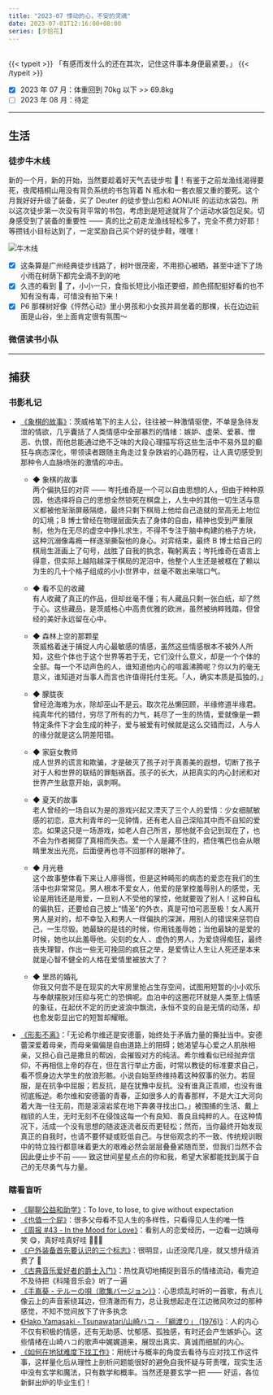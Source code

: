 ```yaml
---
title: "2023-07 悸动的心，不安的灵魂"
date: 2023-07-01T12:16:00+08:00
series: [夕拾花]
---
```


<br />
{{< typeit >}}
「有感而发什么的还在其次，记住这件事本身便最紧要。」
{{< /typeit >}}
<br />

- [x] 2023 年 07 月：体重回到 70kg 以下 >> 69.8kg
- [ ] 2023 年 08 月：待定

---

## 生活

### 徒步牛木线

新的一个月，新的开始，当然要趁着好天气去徒步啦 🤗！有鉴于之前龙渔线渴得要死，夜爬梧桐山用没有背负系统的书包背着 N 瓶水和一套衣服又重的要死。这个月我好好升级了装备，买了 Deuter 的徒步登山包和 AONIJIE 的运动水袋包。所以这次徒步第一次没有背平常的书包，考虑到是短途就背了个运动水袋包足矣。切身感受到了装备的重要性 —— 真的比之前走龙渔线轻松多了，完全不费力好耶！等攒钱小目标达到了，一定奖励自己买个好的徒步鞋，嘿嘿！

![牛木线](https://image.aetherhjf.com/images/202307102316460.jpg "徒步牛木线")

- [x] 这条算是广州经典徒步线路了，树叶很茂密，不用担心被晒，甚至中途下了场小雨在树荫下都完全滴不到的吔
- [x] 久违的看到 🐍 了，小小一只，食指长短比小指还要细，颜色搭配挺好看的也不知有没有毒，可惜没有拍下来！
- [x] P6 那棵树好像《怦然心动》里小男孩和小女孩并肩坐着的那棵，长在边边前面是山谷，坐上面肯定很有氛围～

### 微信读书小队

---

## 捕获

### 书影札记

- [《象棋的故事》](https://book.douban.com/subject/24700640/)：茨威格笔下的主人公，往往被一种激情驱使，不单是急待发泄的情欲，几乎囊括了人类情感中全部暴烈的情绪：嫉妒、虚荣、爱慕、憎恶、仇恨，而他总能通过绝不乏味的大段心理描写将这些生活中不易外显的癫狂与病态深化，带领读者跟随主角走过复杂跌岩的心路历程，让人真切感受到那种令人血脉喷张的激情的冲击。

  - ◆ 象棋的故事  
    两个偏执狂的对弈 —— 岑托维奇是一个可以自由思想的人，但由于种种原因，他选择将自己的思想全然锁死在棋盘上，人生中的其他一切生活与意义都被他渐渐屏蔽隔绝，最终只剩下棋局上他给自己造就的至高无上地位的幻境；B 博士曾经在物理层面失去了身体的自由，精神也受到严重限制，他为在无尽的虚空中挣扎求生，不得不专注于脑中构建的格子方块，这种沉溺像毒瘾一样逐渐撕裂他的身心。对弈结束，最终 B 博士给自己的棋局生涯画上了句号，战胜了自我的执念，鞠躬离去；岑托维奇在语言上得意，但实际上越陷越深于棋局的泥沼中，他整个人生还是被框在了赖以为生的几十个格子组成的小小世界中，丝毫不敢出来喘口气。

  - ◆ 看不见的收藏  
    有人收藏了真正的作品，但却丝毫不懂；有人藏品只剩一张白纸，却了然于心。这些藏品，是茨威格心中高贵优雅的欧洲，虽然被纳粹贱踏，但曾经的美好永远留在心中。

  - ◆ 森林上空的那颗星  
    茨威格着迷于捕捉人内心最敏感的情感，虽然这些情感根本不被外人所知，这些个体也于这个世界等若于无，它们没什么意义，却是一个个体的全部。每一个不动声色的人，谁知道他内心的喧嚣沸腾呢？你以为的毫无意义，谁知道对当事人而言也许值得托付生死。「人，确实本质是孤独的。」

  - ◆ 朦胧夜  
    曾经沧海难为水，除却巫山不是云。取次花丛懒回顾，半缘修道半缘君。纯真年代的错付，穷尽了所有的力气，耗尽了一生的热情，爱就像是一颗特定条件下才会生成的种子，爱与被爱有时候就是这么交错而过，人与人的缘分就是这么阴差阳错。

  - ◆ 家庭女教师  
    成人世界的谎言和欺骗，才是破灭了孩子对于真善美的遐想，切断了孩子对于人和世界的联结的罪魁祸首。孩子的长大，从把真实的内心封闭和对世界产生敌意开始，讽刺啊。

  - ◆ 夏天的故事  
    老人曾经的一场自以为是的游戏兴起又湮灭了三个人的爱情：少女细腻敏感的初恋，意大利青年的一见钟情，还有老人自己深陷其中而不自知的爱恋。如果这只是一场游戏，如老人自己所言，那他就不会记到现在了，也不会为作者揭穿了真相而失态。爱一个人是藏不住的，捂住嘴巴也会从眼睛里发出光亮，后面便再也寻不回那样的眼神了。

  - ◆ 月光巷  
    这个故事整体看下来让人瘆得慌，但是这种畸形的病态的爱恋在我们的生活中也非常常见。男人根本不爱女人，他爱的是掌控羞辱别人的感觉，无论是用钱还是用爱，一旦别人不受他的掌控，他就要毁了别人！这种自私的偏执狂，还要给自己披上“情圣”的外衣，真是可怕可恶至极！女人离开男人是对的，却不幸坠入和男人一样偏执的深渊，用别人的错误来惩罚自己，一生尽毁。她最缺的是钱的时候，你用钱羞辱她；当他最缺的是爱的时候，她也以此羞辱他。尖刻的女人 、虚伪的男人，为爱烧得痴狂，最终丧失理智，作出一些无可挽回的疯狂之举，是爱情让人生让人死还是本来就是心智不健全的人格在爱情里被放大了？

  - ◆ 里昂的婚礼  
    你我又何尝不是在现实的大牢房里抢占生存空间，试图用短暂的小小欢乐与奉献摆脱对压抑与死亡的恐惧呢。血泊中的这圈花环就是人类至上情感的象征，在起伏不定的历史波浪中飘流，永恒不变的自是无情的动荡，却也愈发彰显出它的短暂却耀眼。

- [《形影不离》](https://book.douban.com/subject/35713872/)：「无论希尔维还是安德蕾，始终处于矛盾力量的撕扯当中。安德蕾深爱着母亲，而母亲偏偏是自由道路上的阻碍；她渴望与心爱之人肌肤相亲，又担心自己是撒旦的帮凶，会摧毁对方的纯洁。希尔维看似已经抛弃信仰，不再相信上帝的存在，但在言行举止方面，时常以教徒的标准要求自己，看不惯身边大学生的放浪形骸。小说自始至终维持着这种叙事的张力。若屈服，是在抗争中屈服；若反抗，是在犹豫中反抗。没有谁真正乖顺，也没有谁彻底叛逆。希尔维和安德蕾的青春，正如很多人的青春那样，不是大江大河向着大海一往无前，而是滚滚岩浆在地下奔袭寻找出口。」被围捕的生活、戴上枷锁的人生，无时无刻不在侵蚀这每一个有良知、善良且纯粹的人。在这种情况下，活成一个没有思想的随波逐流者反而更轻松；然而，当你最终开始发现真正的自我时，也请不要怀疑或贬低自己。与世俗观念的不一致、传统规训眼中的特立独行都意味着更大的艰难必然会层层叠叠紧随而至，但我们当然不会因此便止步不前 —— 致这世间星星点点的你和我，希望大家都能找到属于自己的无尽勇气与力量。

### 瞎看盲听

- [《聊聊公益和助学》](https://manjusaka.blog/posts/2023/06/25/love-and-hope-is-all-we-need/)：To love, to lose, to give without expectation
- [《也值一个屁》](https://www.douban.com/note/850727749/?_i=8744455nPbvrtL)：很多父母看不见人生的多样性，只看得见人生的唯一性
- [《周报 #43 - In the Mood for Love》](https://www.pseudoyu.com/zh/2023/07/10/weekly_review_20230710/)：看别人的恋爱经历，一边看一边姨母笑 😋，真好哇真好哇 🤤🤤🤤
- [《户外装备首先要认识的三个标志》](https://post.smzdm.com/p/364844/)：很明显，山还没爬几座，就又想升级消费了 🫠
- [《古典音乐爱好者的爵士入门》](https://mp.weixin.qq.com/s/8evweOwGyzgdGGg00eKpXQ)：热忱真切地捕捉到音乐的情绪流动，看完迫不及待把《科隆音乐会》听了一遍
- [《手嶌葵 - テルーの唄（歌集バージョン）》](https://youtu.be/2JB_nG_KMCs)：心思烦乱时听的一首歌，有点儿像云上的声音萦绕耳边，但清澈而有力，总让我想起走在江边微风吹过的那种感觉，不知不觉间放下了许多执念
- [《Hako Yamasaki - Tsunawatari/山崎ハコ - 「綱渡り」 (1976)》](https://youtu.be/IRzhPeT2Csc)：人的内心不仅有积极的情感，还有无助感、忧郁感、孤独感，有时还会产生嫉妒心。这些情绪在山崎ハコ的歌声中娓娓道来，展现出真实、真诚而细腻的内心。
- [《如何在地狱难度下找工作》](https://www.bilibili.com/video/BV1BN411D73i)：用统计与概率的角度去看待与应对找工作这件事，这样量化后从理性上剖析问题能很好的避免自我怀疑与苛责嘿，现实生活中没有玄学和魔法，只有数学和概率。当然还是要玄学一把 —— 好运，各位新鲜出炉的毕业生们！
